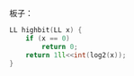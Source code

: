 板子：

```cpp
LL highbit(LL x) {
    if (x == 0)
        return 0;
    return 1ll<<int(log2(x));
}
```